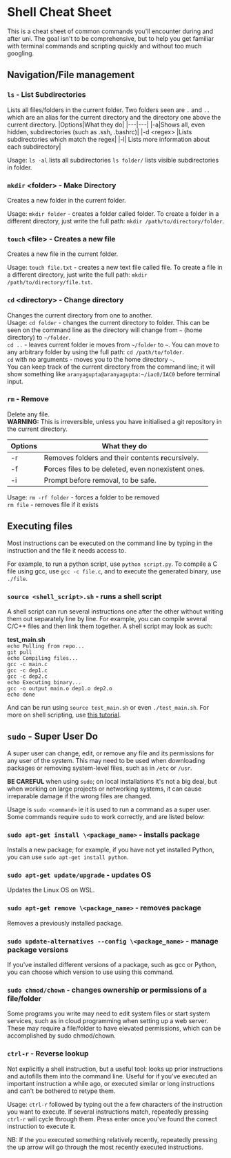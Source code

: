 # Shell Cheat Sheet

This is a cheat sheet of common commands you'll encounter during and after uni. The goal isn't to be comprehensive, but to help you get familiar with terminal commands and scripting quickly and without too much googling. 

## Navigation/File management

### `ls` - List Subdirectories
Lists all files/folders in the current folder. Two folders seen are `.` and `..` which are an alias for the current directory and the directory one above the current directory.
|Options|What they do|
|---|---|
|-a|Shows all, even hidden, subdirectories (such as .ssh, .bashrc)|
|-d \<regex> |Lists subdirectories which match the regex|
|-l| Lists more information about each subdirectory|

Usage: `ls -al` lists all subdirectories
`ls folder/` lists visible subdirectories in folder.

### `mkdir` \<folder> - Make Directory
Creates a new folder in the current folder. 

Usage: `mkdir folder`  - creates a folder called folder. To create a folder in a different directory, just write the full path: `mkdir /path/to/directory/folder`.

### `touch` \<file> - Creates a new file
Creates a new file in the current folder.
 
Usage: `touch file.txt` - creates a new text file called file. To create a file in a different directory, just write the full path: `mkdir /path/to/directory/file.txt`.

### `cd` \<directory> - Change directory
Changes the current directory from one to another. \
Usage: `cd folder` - changes the current directory to folder. This can be seen on the command line as the directory will change from `~` (home directory) to `~/folder`. \
`cd ..` - leaves current folder ie moves from `~/folder` to `~`. You can move to any arbitrary folder by using the full path: `cd /path/to/folder`. \
`cd` with no arguments - moves you to the home directory `~`. \
You can keep track of the current directory from the command line; it will show something like `aranyagupta@aranyagupta:~/iac0/IAC0` before terminal input. 

### `rm` - Remove
Delete any file. \
**WARNING:** This is irreversible, unless you have initialised a git repository in the current directory. 

|Options|What they do|
|---|---|
|-r|Removes folders and their contents **r**ecursively.|
|-f|**F**orces files to be deleted, even nonexistent ones.|
|-i|Prompt before removal, to be safe.|

Usage: `rm -rf folder` - forces a folder to be removed \
`rm file` - removes file if it exists

## Executing files

Most instructions can be executed on the command line by typing in the instruction and the file it needs access to.

For example, to run a python script, use `python script.py`. To compile a C file using gcc, use `gcc -c file.c`, and to execute the generated binary, use `./file`.

### `source <shell_script>.sh` - runs a shell script
A shell script can run several instructions one after the other without writing them out separately line by line. For example, you can compile several C/C++ files and then link them together. A shell script may look as such:

**test_main.sh** \
`echo Pulling from repo...` \
`git pull` \
`echo Compiling files...` \
`gcc -c main.c` \
`gcc -c dep1.c` \
`gcc -c dep2.c` \
`echo Executing binary...` \
`gcc -o output main.o dep1.o dep2.o` \
`echo done` 

And can be run using `source test_main.sh` or even `./test_main.sh`. For more on shell scripting, use [this tutorial](https://www.shellscript.sh/).
### 

## `sudo` - Super User Do
A super user can change, edit, or remove any file and its permissions for any user of the system. This may need to be used when downloading packages or removing system-level files, such as in `/etc` or `/usr`.

**BE CAREFUL** when using `sudo`; on local installations it's not a big deal, but when working on large projects or networking systems, it can cause irreparable damage if the wrong files are changed. 

Usage is `sudo <command>` ie it is used to run a command as a super user. Some commands require `sudo` to work correctly, and are listed below:

### `sudo apt-get install \<package_name>` - installs package
Installs a new package; for example, if you have not yet installed Python, you can use `sudo apt-get install python`.

### `sudo apt-get update/upgrade` - updates OS
Updates the Linux OS on WSL.

### `sudo apt-get remove \<package_name>` - removes package
Removes a previously installed package. 

### `sudo update-alternatives --config \<package_name>` - manage package versions
If you've installed different versions of a package, such as gcc or Python, you can choose which version to use using this command. 

### `sudo chmod/chown` - changes ownership or permissions of a file/folder
Some programs you write may need to edit system files or start system services, such as in cloud programming when setting up a web server. These may require a file/folder to have elevated permissions, which can be accomplished by sudo chmod/chown.

### `ctrl-r` - Reverse lookup

Not explicitly a shell instruction, but a useful tool: looks up prior instructions and autofills them into the command line. Useful for if you've executed an important instruction a while ago, or executed similar or long instructions and can't be bothered to retype them.

Usage: `ctrl-r` followed by typing out the a few characters of the instruction you want to execute. If several instructions match, repeatedly pressing `ctrl-r` will cycle through them. Press enter once you've found the correct instruction to execute it. 

NB: If the you executed something relatively recently, repeatedly pressing the up arrow will go through the most recently executed instructions.

